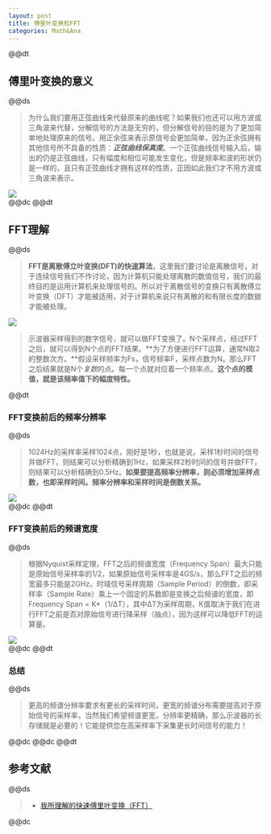 ```yaml
---  
layout: post  
title: 傅里叶变换和FFT  
categories: Math&Ana  
---  
```

@@dt
## 傅里叶变换的意义
@@ds
> 为什么我们要用正弦曲线来代替原来的曲线呢？如果我们也还可以用方波或三角波来代替，分解信号的方法是无穷的，但分解信号的目的是为了更加简单地处理原来的信号。用正余弦来表示原信号会更加简单，因为正余弦拥有其他信号所不具备的性质：***正弦曲线保真度***。一个正弦曲线信号输入后，输出的仍是正弦曲线，只有幅度和相位可能发生变化，但是频率和波的形状仍是一样的，且只有正弦曲线才拥有这样的性质，正因如此我们才不用方波或三角波来表示。  

![](https://s3.jpg.cm/2020/08/15/uPqu4.png)  
@@dc
@@dt
## FFT理解
@@ds
> **FFT是离散傅立叶变换(DFT)的快速算法**，这里我们要讨论是离散信号，对于连续信号我们不作讨论，因为计算机只能处理离散的数值信号，我们的最终目的是运用计算机来处理信号的。所以对于离散信号的变换只有离散傅立叶变换（DFT）才能被适用，对于计算机来说只有离散的和有限长度的数据才能被处理。  

![](https://s3.jpg.cm/2020/08/15/uPWBX.png)  
> 示波器采样得到的数字信号，就可以做FFT变换了。N个采样点，经过FFT之后，就可以得到N个点的FFT结果。**为了方便进行FFT运算，通常N取2的整数次方。**假设采样频率为Fs，信号频率F，采样点数为N。那么FFT之后结果就是N个*复数*的点。每一个点就对应着一个频率点。**这个点的模值，就是该频率值下的幅度特性。**  

@@dt
### FFT变换前后的频率分辨率
@@ds
> 1024Hz的采样率采样1024点，刚好是1秒，也就是说，采样1秒时间的信号并做FFT，则结果可以分析精确到1Hz，如果采样2秒时间的信号并做FFT，则结果可以分析精确到0.5Hz。**如果要提高频率分辨率，则必须增加采样点数，也即采样时间。频率分辨率和采样时间是倒数关系。**  

![](https://s3.jpg.cm/2020/08/15/uP78p.png)  
@@dc
@@dt
### FFT变换前后的频谱宽度
@@ds
> 根据Nyquist采样定理，FFT之后的频谱宽度（Frequency Span）最大只能是原始信号采样率的1/2，如果原始信号采样率是4GS/s，那么FFT之后的频宽最多只能是2GHz。时域信号采样周期（Sample Period）的倒数，即采样率（Sample Rate）乘上一个固定的系数即是变换之后频谱的宽度，即 Frequency Span = K*（1/ΔT），其中ΔT为采样周期，K值取决于我们在进行FFT之前是否对原始信号进行降采样（抽点），因为这样可以降低FFT的运算量。  

![](https://s3.jpg.cm/2020/08/15/uPnMD.png)  
@@dc
@@dt
### 总结
@@ds
> 更高的频谱分辨率要求有更长的采样时间，更宽的频谱分布需要提高对于原始信号的采样率，当然我们希望频谱更宽，分辨率更精确，那么示波器的长存储就是必要的！它能提供您在高采样率下采集更长时间信号的能力！  

@@dc
@@dc
@@dt
## 参考文献
@@ds
> + [我所理解的快速傅里叶变换（FFT）](https://blog.csdn.net/shenziheng1/article/details/52891807?depth_1-utm_source=distribute.pc_relevant.none-task&utm_source=distribute.pc_relevant.none-task)  

@@dc
